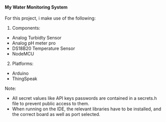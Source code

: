 #### My Water Monitoring System

For this project, i make use of the following:

1) Components: 
- Analog Turbidty Sensor
- Analog pH meter pro
- DS18B20 Temperature Sensor
- NodeMCU

2. Platforms:
- Arduino
- ThingSpeak

Note: 
- All secret values like API keys passwords are contained in a secrets.h file to prevent public access to them.
- When running on the IDE, the relevant libraries have to be installed, and the correct board as well as port selected.

